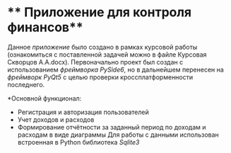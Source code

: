 # ** Приложение для контроля финансов**

Данное *приложение* было создано в рамках курсовой работы (ознакомиться с поставленной задачей можно в файле Курсовая Скворцов А.А.docx). Первоначально проект был создан с использованием *фреймворка PySide6*, но в дальнейшем перенесен на *фреймворк PyQt5* с целью проверки кроссплатформенности последнего.

*Основной функционал:
+ Регистрация и авторизация пользователей
+ Учет доходов и расходов
+ Формирование отчётности за заданный период по доходам и расходам в виде диаграммы
Для работы с данными использован встроенная в Python библиотека *Sqlite3*
